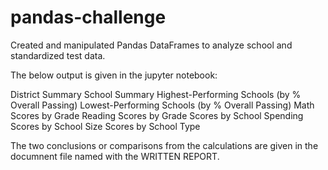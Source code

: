 # pandas-challenge

Created and manipulated Pandas DataFrames to analyze school and standardized test data.

The below output is given in the jupyter notebook:

 District Summary
 School Summary
 Highest-Performing Schools (by % Overall Passing)
 Lowest-Performing Schools (by % Overall Passing)
 Math Scores by Grade
 Reading Scores by Grade
 Scores by School Spending
 Scores by School Size
 Scores by School Type
 
 The two conclusions or comparisons from the calculations are given in the documnent file named with the WRITTEN REPORT.
